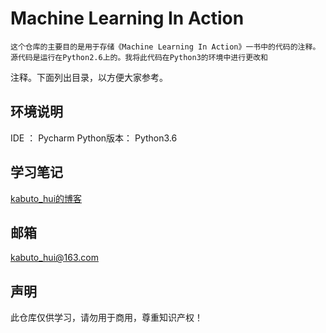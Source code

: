 # Machine Learning In Action

    这个仓库的主要目的是用于存储《Machine Learning In Action》一书中的代码的注释。源代码是运行在Python2.6上的。我将此代码在Python3的环境中进行更改和
注释。下面列出目录，以方便大家参考。


## 环境说明
IDE ： Pycharm
Python版本： Python3.6

## 学习笔记
[kabuto_hui的博客](https://blog.csdn.net/kabuto_hui)

## 邮箱
kabuto_hui@163.com

## 声明
此仓库仅供学习，请勿用于商用，尊重知识产权！
    
